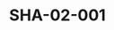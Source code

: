 ---
pid: SHA-02-001
title: SHA-02-001
language: ar
original_label: 
rights: شرحبيل احمد
location_of_original: شرحبيل احمد
photographer_or_studio: 
scanned_from: photograph 12.2 by 16.4
_date: '1962'
location: اثيوبيا، اديس ابابا، نادي السوداني
description: حفل موسيقي شرحبيل احمد والفرقة يعزفون امام جمهور راقص
additional_notes: '"كان حفلا جميلا راقصا"'
permission_display: 'yes'
on_server: 'no'
on_website: 'no'
permalink: /photopages/ar/SHA-02-001
layout: photo-page
---